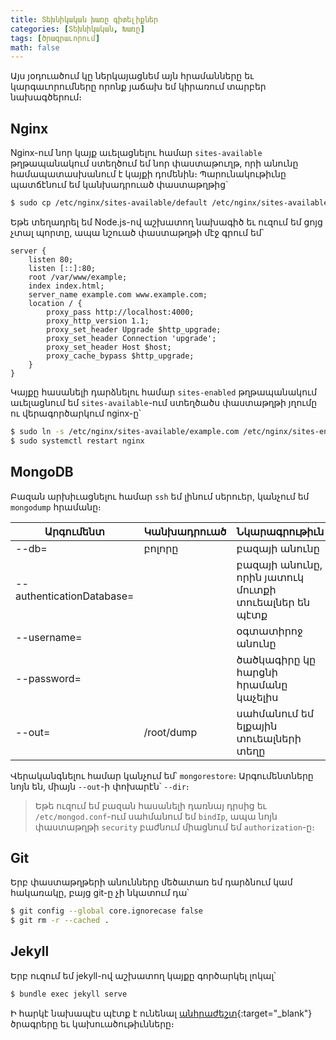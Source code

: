 ```yaml
---
title: Տեխնիկական խառը գիտելիքներ
categories: [Տեխնիկական, Խառը]
tags: [ծրագրաւորում]
math: false
---
```


Այս յօդուածում կը ներկայացնեմ այն հրամանները եւ կարգաւորումները որոնք յաճախ եմ կիրառում տարբեր նախագծերում։

## **Nginx**

Nginx-ում նոր կայք աւելացնելու համար `sites-available` թղթապանակում ստեղծում եմ նոր փաստաթուղթ, որի անունը համապատասխանում է կայքի դոմենին։ Պարունակութիւնը պատճէնում եմ կանխադրուած փաստաթղթից`

```bash
$ sudo cp /etc/nginx/sites-available/default /etc/nginx/sites-available/example.com
```

Եթե տեղադրել եմ Node.js-ով աշխատող նախագիծ եւ ուզում եմ ցոյց չտալ պորտը, ապա նշուած փաստաթղթի մէջ գրում եմ՝

```nginx
server {
    listen 80;
    listen [::]:80;
    root /var/www/example;
    index index.html;
    server_name example.com www.example.com;
    location / {
        proxy_pass http://localhost:4000;
        proxy_http_version 1.1;
        proxy_set_header Upgrade $http_upgrade;
        proxy_set_header Connection 'upgrade';
        proxy_set_header Host $host;
        proxy_cache_bypass $http_upgrade;
    }
}
```

Կայքը հասանելի դարձնելու համար `sites-enabled` թղթապանակում աւելացնում եմ `sites-available`-ում ստեղծածս փաստաթղթի յղումը ու վերագործարկում nginx-ը՝

```bash
$ sudo ln -s /etc/nginx/sites-available/example.com /etc/nginx/sites-enabled/
$ sudo systemctl restart nginx
```

## **MongoDB**

Բազան արխիւացնելու համար `ssh` եմ լինում սերուեր, կանչում եմ `mongodump` հրամանը։

| Արգումենտ                 | Կանխադրուած | Նկարագրութիւն                                       |
| ------------------------- | ----------- | --------------------------------------------------- |
| --db=                     | բոլորը      | բազայի անունը                                       |
| --authenticationDatabase= |             | բազայի անունը, որին յատուկ մուտքի տուեալներ են պէտք |
| --username=               |             | օգտատիրոջ անունը                                    |
| --password=               |             | ծածկագիրը կը հարցնի հրամանը կաչելիս                 |
| --out=                    | /root/dump  | սահմանում եմ ելքային տուեալների տեղը                |

Վերականգնելու համար կանչում եմ՝ `mongorestore`։ Արգումենտները նոյն են, միայն `--out`-ի փոխարէն՝ `--dir`։

> Եթե ուզում եմ բազան հասանելի դառնայ դրսից եւ `/etc/mongod.conf`-ում սահմանում եմ `bindIp`, ապա նոյն փաստաթղթի `security` բաժնում միացնում եմ `authorization`-ը։

## **Git**

Երբ փաստաթղթերի անունները մեծատառ եմ դարձնում կամ հակառակը, բայց git-ը չի նկատում դա՝

```bash
$ git config --global core.ignorecase false
$ git rm -r --cached .
```

## **Jekyll**

Երբ ուզում եմ jekyll-ով աշխատող կայքը գործարկել լոկալ՝

```bash
$ bundle exec jekyll serve
```

Ի հարկէ նախապէս պէտք է ունենալ [անհրաժեշտ](https://jekyllrb.com/docs/installation/){:target="\_blank"} ծրագրերը եւ կախուածութիւնները։
